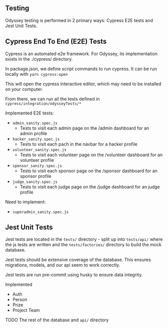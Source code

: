 ## Testing

Odyssey testing is performed in 2 primary ways: Cypress E2E tests and Jest Unit Tests.

## Cypress End To End (E2E) Tests

Cypress is an automated e2e framework. For Odyssey, its implementation exists in the ./cypress/ directory.

In package.json, we define script commands to run cypress. It can be run locally with `yarn cypress:open`

This will open the cypress interactive editor, which may need to be installed on your computer.

From there, we can run all the tests defined in `cypress/integration/odysseyTests/*`

Implemented E2E tests:

- `admin_sanity.spec.js`
  - Tests to visit each admin page on the /admin dashboard for an admin profile
- `hacker_sanity.spec.js`
  - Tests to visit each pach in the navbar for a hacker profile
- `volunteer_sanity.spec.js`
  - Tests to visit each volunteer page on the /volunteer dashboard for an volunteer profile
- `sponsor_sanity.spec.js`
  - Tests to visit each sponsor page on the /sponsor dashboard for an sponsor profile
- `judge_sanity.spec.js`
  - Tests to visit each judge page on the /judge dashboard for an judge profile

Need to implement:

- `superadmin_sanity.spec.js`

## Jest Unit Tests

Jest tests are located in the `tests/` directory - split up into `tests/api/` where the js tests are written and the `tests/factories/` directory to build the mock database.

Jest tests should be extensive coverage of the database. This ensures migrations, models, and our api seem to work correctly.

Jest tests are run pre-commit using husky to ensure data integrity.

Implemented

- Auth
- Person
- Prize
- Project Team

TODO
The rest of the database and `api/` directory
